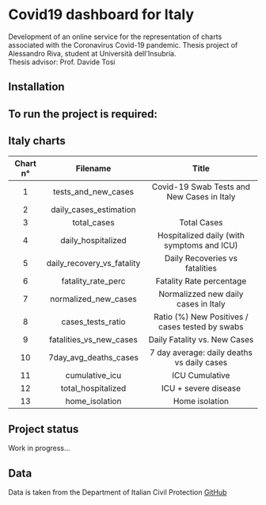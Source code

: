 # Covid19 dashboard for Italy

Development of an online service for the representation of charts associated with the Coronavirus Covid-19 pandemic.
Thesis project of Alessandro Riva, student at Università dell'Insubria.  
Thesis advisor: Prof. Davide Tosi

## Installation

To run the project is required:
-

## Italy charts

| Chart n° | Filename                   | Title                                           |
|:--------:|:--------------------------:|:-----------------------------------------------:|
| 1        | tests_and_new_cases        | Covid-19 Swab Tests and New Cases in Italy      |
| 2        | daily_cases_estimation     |                                                 |
| 3        | total_cases                | Total Cases                                     |
| 4        | daily_hospitalized         | Hospitalized daily (with symptoms and ICU)      |
| 5        | daily_recovery_vs_fatality | Daily Recoveries vs fatalities                  |
| 6        | fatality_rate_perc         | Fatality Rate percentage                        |
| 7        | normalized_new_cases       | Normalizzed new daily cases in Italy            |
| 8        | cases_tests_ratio          | Ratio (%) New Positives / cases tested by swabs |
| 9        | fatalities_vs_new_cases    | Daily Fatality vs. New Cases                    |
| 10       | 7day_avg_deaths_cases      | 7 day average: daily deaths vs daily cases      |
| 11       | cumulative_icu             | ICU Cumulative                                  |
| 12       | total_hospitalized         | ICU + severe disease                            |
| 13       | home_isolation             | Home isolation                                  |

## Project status

Work in progress...

## Data

Data is taken from the Department of Italian Civil Protection [GitHub](https://github.com/pcm-dpc/COVID-19)
